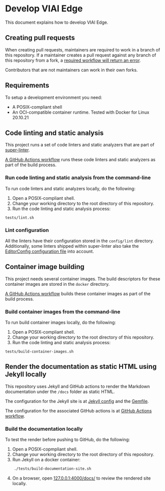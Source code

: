 # Develop VIAI Edge

This document explains how to develop VIAI Edge.

## Creating pull requests

When creating pull requests, maintainers are required to work in a branch of
this repository. If a maintainer creates a pull request against any branch of
this repository from a fork, a
[required workflow will return an error](../.github/workflows/check-pr-origin.yaml).

Contributors that are not maintainers can work in their own forks.

## Requirements

To setup a development environment you need:

- A POSIX-compliant shell
- An OCI-compatible container runtime. Tested with Docker for Linux 20.10.21

## Code linting and static analysis

This project runs a set of code linters and static analyzers that are part of
[super-linter](https://github.com/github/super-linter).

[A GitHub Actions workflow](../.github/workflows/lint.yml) runs these code
linters and static analyzers as part of the build process.

### Run code linting and static analysis from the command-line

To run code linters and static analyzers locally, do the following:

1. Open a POSIX-compliant shell.
2. Change your working directory to the root directory of this repository.
3. Run the code linting and static analysis process:

```shell
tests/lint.sh
```

### Lint configuration

All the linters have their configuration stored in the `config/lint` directory.
Additionally, some linters shipped within super-linter also take the
[EditorConfig configuration file](../.editorconfig)
into account.

## Container image building

This project needs several container images. The build descriptors for these
container images are stored in the `docker` directory.

[A GitHub Actions workflow](../.github/workflows/build-container-images.yml)
builds these container images as part of the build process.

### Build container images from the command-line

To run build container images locally, do the following:

1. Open a POSIX-compliant shell.
2. Change your working directory to the root directory of this repository.
3. Run the code linting and static analysis process:

```shell
tests/build-container-images.sh
```

## Render the documentation as static HTML using Jekyll locally

This repository uses Jekyll and GitHub actions to render the Markdown documentation
under the `/docs` folder as static HTML.

The configuration for the Jekyll site is at [Jekyll config](../docs/_config.yml) and the [Gemfile](../docs/Gemfile).

The configuration for the associated GitHub actions is at [GitHub Actions workflow](../.github/workflows/pages.yml).

### Build the documentation locally

To test the render before pushing to GitHub, do the following:

1. Open a POSIX-copmpliant shell.
2. Change your working directory to the root directory of this repository.
3. Run Jekyll on a docker container:

```bash
    ./tests/build-documentation-site.sh
```

4. On a browser, open [127.0.0.1:4000/docs/](http://127.0.0.1:4000/docs) to review
the rendered site locally.
